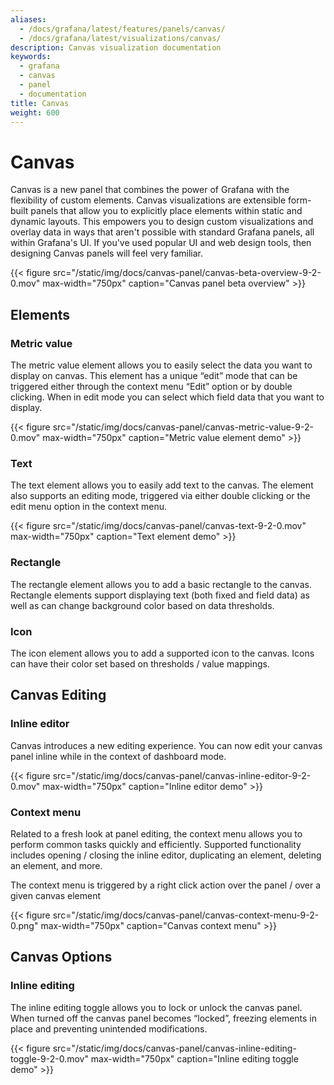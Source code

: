 ```yaml
---
aliases:
  - /docs/grafana/latest/features/panels/canvas/
  - /docs/grafana/latest/visualizations/canvas/
description: Canvas visualization documentation
keywords:
  - grafana
  - canvas
  - panel
  - documentation
title: Canvas
weight: 600
---
```


# Canvas

Canvas is a new panel that combines the power of Grafana with the flexibility of custom elements. Canvas visualizations are extensible form-built panels that allow you to explicitly place elements within static and dynamic layouts. This empowers you to design custom visualizations and overlay data in ways that aren't possible with standard Grafana panels, all within Grafana's UI. If you've used popular UI and web design tools, then designing Canvas panels will feel very familiar.

{{< figure src="/static/img/docs/canvas-panel/canvas-beta-overview-9-2-0.mov" max-width="750px" caption="Canvas panel beta overview" >}}

## Elements

### Metric value

The metric value element allows you to easily select the data you want to display on canvas. This element has a unique “edit” mode that can be triggered either through the context menu “Edit” option or by double clicking. When in edit mode you can select which field data that you want to display.

{{< figure src="/static/img/docs/canvas-panel/canvas-metric-value-9-2-0.mov" max-width="750px" caption="Metric value element demo" >}}

### Text

The text element allows you to easily add text to the canvas. The element also supports an editing mode, triggered via either double clicking or the edit menu option in the context menu.

{{< figure src="/static/img/docs/canvas-panel/canvas-text-9-2-0.mov" max-width="750px" caption="Text element demo" >}}

### Rectangle

The rectangle element allows you to add a basic rectangle to the canvas. Rectangle elements support displaying text (both fixed and field data) as well as can change background color based on data thresholds.

### Icon

The icon element allows you to add a supported icon to the canvas. Icons can have their color set based on thresholds / value mappings.

## Canvas Editing

### Inline editor

Canvas introduces a new editing experience. You can now edit your canvas panel inline while in the context of dashboard mode.

{{< figure src="/static/img/docs/canvas-panel/canvas-inline-editor-9-2-0.mov" max-width="750px" caption="Inline editor demo" >}}

### Context menu

Related to a fresh look at panel editing, the context menu allows you to perform common tasks quickly and efficiently. Supported functionality includes opening / closing the inline editor, duplicating an element, deleting an element, and more.

The context menu is triggered by a right click action over the panel / over a given canvas element

{{< figure src="/static/img/docs/canvas-panel/canvas-context-menu-9-2-0.png" max-width="750px" caption="Canvas context menu" >}}

## Canvas Options

### Inline editing

The inline editing toggle allows you to lock or unlock the canvas panel. When turned off the canvas panel becomes “locked”, freezing elements in place and preventing unintended modifications.

{{< figure src="/static/img/docs/canvas-panel/canvas-inline-editing-toggle-9-2-0.mov" max-width="750px" caption="Inline editing toggle demo" >}}
